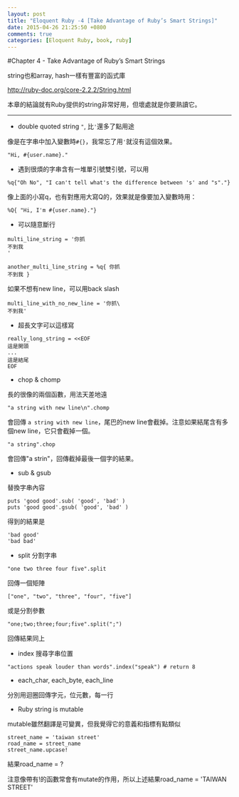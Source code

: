 ```yaml
---
layout: post
title: "Eloquent Ruby -4 [Take Advantage of Ruby’s Smart Strings]"
date: 2015-04-26 21:25:50 +0800
comments: true
categories: [Eloquent Ruby, book, ruby]
---
```


#Chapter 4 - Take Advantage of Ruby’s Smart Strings

string也和array, hash一樣有豐富的函式庫

http://ruby-doc.org/core-2.2.2/String.html

本章的結論就有Ruby提供的string非常好用，但壞處就是你要熟讀它。

-------

- double quoted string `"`, 比`'`還多了點用途

像是在字串中加入變數時`#{}`，我常忘了用`'`就沒有這個效果。

```
"Hi, #{user.name}."
```

- 遇到很煩的字串含有一堆單引號雙引號，可以用

```
%q{"Oh No", "I can't tell what's the difference between 's' and "s"."}
```

像上面的小寫q，也有對應用大寫Q的，效果就是像要加入變數時用：

```
%Q{ "Hi, I'm #{user.name}."}
```

- 可以隨意斷行

```
multi_line_string = '你抓
不到我
'

another_multi_line_string = %q{ 你抓
不到我 }

```

如果不想有new line，可以用back slash

```
multi_line_with_no_new_line = '你抓\
不到我'
```

- 超長文字可以這樣寫

```
really_long_string = <<EOF
這是開頭
...
這是結尾
EOF
```

- chop & chomp

長的很像的兩個函數，用法天差地遠

```
"a string with new line\n".chomp
```
會回傳 `a string with new line`，尾巴的new line會截掉。注意如果結尾含有多個new line，它只會截掉一個。

```
"a string".chop
```
會回傳"a strin"，回傳截掉最後一個字的結果。


- sub & gsub

替換字串內容

```
puts 'good good'.sub( 'good', 'bad' )
puts 'good good'.gsub( 'good', 'bad' )
```
得到的結果是

```
'bad good'
'bad bad'
```

- split 分割字串

```
"one two three four five".split
```

回傳一個矩陣

```
["one", "two", "three", "four", "five"]
```

或是分割參數

```
"one;two;three;four;five".split(";")
```
回傳結果同上

- index 搜尋字串位置

```
"actions speak louder than words".index("speak") # return 8
```

- each_char, each_byte, each_line

分別用迴圈回傳字元，位元數，每一行

- Ruby string is mutable

mutable雖然翻譯是可變異，但我覺得它的意義和指標有點類似

```
street_name = 'taiwan street'
road_name = street_name
street_name.upcase!
```

結果road_name = ?

注意像帶有!的函數常會有mutate的作用，所以上述結果road_name = 'TAIWAN STREET'

